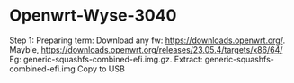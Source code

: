 # Openwrt-Wyse-3040
Step 1:  Preparing term:
Download any fw: https://downloads.openwrt.org/. Mayble, https://downloads.openwrt.org/releases/23.05.4/targets/x86/64/
Eg: generic-squashfs-combined-efi.img.gz. 
Extract: generic-squashfs-combined-efi.img 
Copy to USB

